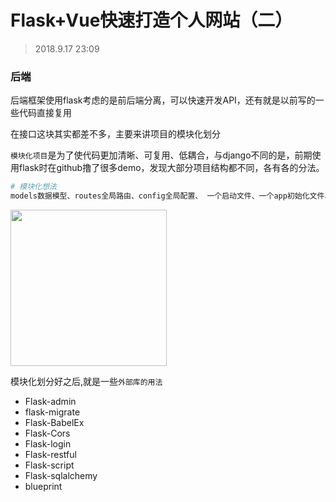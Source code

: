 # Flask+Vue快速打造个人网站（二）

> 2018.9.17 23:09

### 后端

后端框架使用flask考虑的是前后端分离，可以快速开发API，还有就是以前写的一些代码直接复用

在接口这块其实都差不多，主要来讲项目的模块化划分		

`模块化项目`是为了使代码更加清晰、可复用、低耦合，与django不同的是，前期使用flask时在github撸了很多demo，发现大部分项目结构都不同，各有各的分法。

```bash
# 模块化想法
models数据模型、routes全局路由、config全局配置、 一个启动文件、一个app初始化文件、utils外部方法包
```

<img src="http://qiniu.s001.xin/zbpbb.jpg" width="250">

模块化划分好之后,就是一些`外部库的用法`

- Flask-admin
- flask-migrate
- Flask-BabelEx
- Flask-Cors
- Flask-login
- Flask-restful
- Flask-script
- Flask-sqlalchemy
- blueprint

